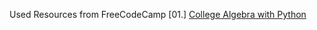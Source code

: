 Used Resources from FreeCodeCamp
[01.] [College Algebra with Python](https://www.freecodecamp.org/learn/college-algebra-with-python/)
